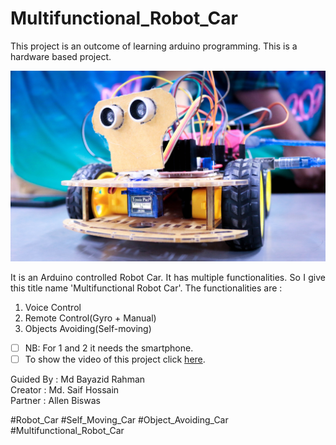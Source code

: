 # Multifunctional_Robot_Car
This project is an outcome of learning arduino programming. This is a hardware based project.

[<img src="0_Images/00.JPG">](0_Images/00.JPG)

<p align=justify>It is an Arduino controlled Robot Car. It has multiple functionalities. So I give this title name 'Multifunctional Robot Car'. The functionalities are :<p/>

1. Voice Control
2. Remote Control(Gyro + Manual)
3. Objects Avoiding(Self-moving)

- [ ] NB: For 1 and 2 it needs the smartphone. </br>
- [ ] To show the video of this project click [here](https://youtu.be/kdsVhpjAuRs).

Guided By : Md Bayazid Rahman </br>
Creator : Md. Saif Hossain </br>
Partner : Allen Biswas

#Robot_Car
#Self_Moving_Car
#Object_Avoiding_Car
#Multifunctional_Robot_Car
